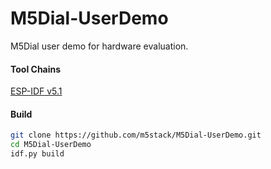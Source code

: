# M5Dial-UserDemo
M5Dial user demo for hardware evaluation.

#### Tool Chains

[ESP-IDF v5.1](https://docs.espressif.com/projects/esp-idf/en/release-v5.1/esp32/index.html)

#### Build

```bash
git clone https://github.com/m5stack/M5Dial-UserDemo.git
cd M5Dial-UserDemo
idf.py build
```

